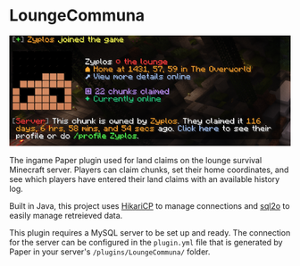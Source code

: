 # LoungeCommuna

![screenshot](./screenshot.png)

The ingame Paper plugin used for land claims on the lounge survival Minecraft server. Players can claim chunks, set their home coordinates, and see which players have entered their land claims with an available history log.

Built in Java, this project uses [HikariCP](https://github.com/brettwooldridge/HikariCP) to manage connections and [sql2o](https://github.com/aaberg/sql2o) to easily manage retreieved data.

This plugin requires a MySQL server to be set up and ready. The connection for the server can be configured in the `plugin.yml` file that is generated by Paper in your server's `/plugins/LoungeCommuna/` folder.
